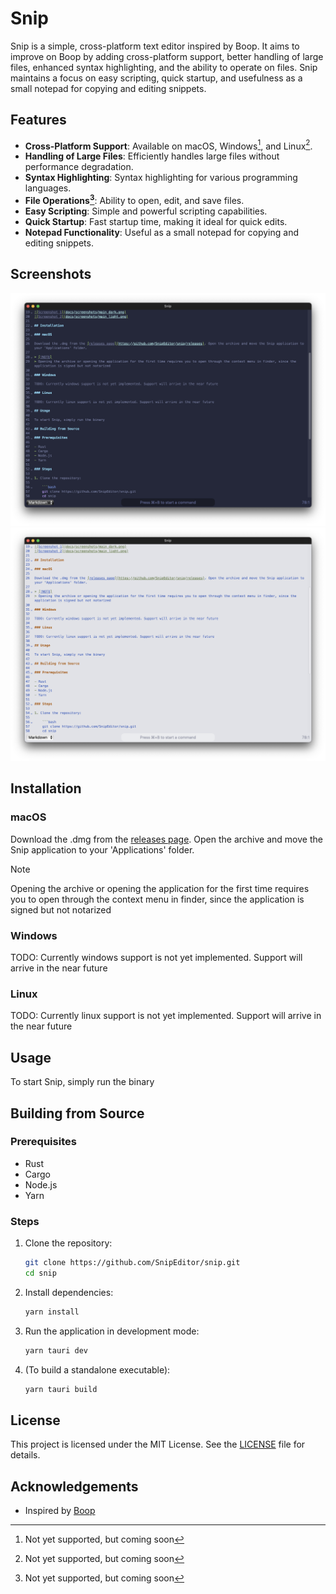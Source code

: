 # Snip

Snip is a simple, cross-platform text editor inspired by Boop. It aims to improve on Boop by adding cross-platform support, better handling of large files, enhanced syntax highlighting, and the ability to operate on files. Snip maintains a focus on easy scripting, quick startup, and usefulness as a small notepad for copying and editing snippets.

## Features

- **Cross-Platform Support**: Available on macOS, Windows[^1], and Linux[^1].
- **Handling of Large Files**: Efficiently handles large files without performance degradation.
- **Syntax Highlighting**: Syntax highlighting for various programming languages.
- **File Operations[^1]**: Ability to open, edit, and save files.
- **Easy Scripting**: Simple and powerful scripting capabilities.
- **Quick Startup**: Fast startup time, making it ideal for quick edits.
- **Notepad Functionality**: Useful as a small notepad for copying and editing snippets.

[^1]: Not yet supported, but coming soon

## Screenshots

![Screenshot 1](docs/screenshots/main_dark.png)
![Screenshot 2](docs/screenshots/main_light.png)

## Installation

### macOS

Download the .dmg from the [releases page](https://github.com/SnipEditor/snip/releases). Open the archive and move the Snip application to your 'Applications' folder.

> [!NOTE]
> Opening the archive or opening the application for the first time requires you to open through the context menu in finder, since the application is signed but not notarized

### Windows

TODO: Currently windows support is not yet implemented. Support will arrive in the near future

### Linux

TODO: Currently linux support is not yet implemented. Support will arrive in the near future

## Usage

To start Snip, simply run the binary

## Building from Source

### Prerequisites

- Rust
- Cargo
- Node.js
- Yarn

### Steps

1. Clone the repository:

   ```bash
   git clone https://github.com/SnipEditor/snip.git
   cd snip
   ```

2. Install dependencies:

   ```bash
   yarn install
   ```

3. Run the application in development mode:

   ```bash
   yarn tauri dev
   ```

4. (To build a standalone executable):

   ```bash
   yarn tauri build
   ```

## License

This project is licensed under the MIT License. See the [LICENSE](LICENSE) file for details.

## Acknowledgements

- Inspired by [Boop](https://github.com/IvanMathy/Boop)
